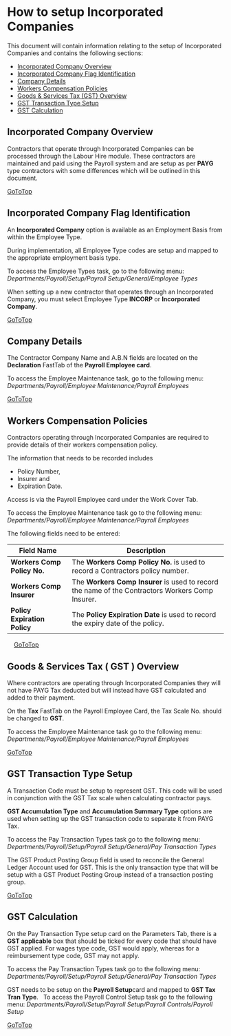 # How to setup Incorporated Companies

This document will contain information relating to the setup of Incorporated Companies and contains the
following sections:

- [Incorporated Company Overview](#incorporated-company-overview)
- [Incorporated Company Flag Identification](#incorporated-company-flag-identification)
- [Company Details](#company-details)
- [Workers Compensation Policies](#workers-compensation-policies)
- [Goods & Services Tax (GST) Overview](#goods-&-services-tax-(gst)-overview)
- [GST Transaction Type Setup](#gst-transaction-type-setup)
- [GST Calculation](#gst-calculation)

## Incorporated Company Overview

Contractors that operate through Incorporated Companies can be processed through the Labour Hire module. These contractors are
maintained and paid using the Payroll system and are setup as per **PAYG** type contractors with some differences which will be outlined in this document.

[GoToTop](#how-to-setup-incorporated-companies)

## Incorporated Company Flag Identification

An **Incorporated Company** option is available as an Employment Basis from within the Employee Type. 

During implementation, all Employee Type codes are setup and mapped to the appropriate employment basis type. 

To access the Employee Types task, go to the following menu: *Departments/Payroll/Setup/Payroll Setup/General/Employee Types*

When setting up a new contractor that operates through an Incorporated Company, you must select Employee Type **INCORP** or **Incorporated Company**.

[GoToTop](#how-to-setup-incorporated-companies)
     
## Company Details

The Contractor Company Name and A.B.N fields are located on the **Declaration** FastTab of the **Payroll Employee card**.

To access the Employee Maintenance task, go to the following menu: *Departments/Payroll/Employee Maintenance/Payroll Employees*

[GoToTop](#how-to-setup-incorporated-companies)

## Workers Compensation Policies

Contractors operating through Incorporated Companies are required to provide details of their workers compensation policy.

The information that needs to be recorded includes 
- Policy Number, 
- Insurer and
- Expiration Date.

Access is via the Payroll Employee card under the Work Cover Tab.

To access the Employee Maintenance task go to the following menu: *Departments/Payroll/Employee Maintenance/Payroll Employees*

The following fields need to be entered:

 |Field Name |Description|
 |---------------------------------|---------------------------------------------|
 |**Workers Comp Policy No.** |The **Workers Comp Policy No.** is used to  record a Contractors policy number.|
 |**Workers Comp Insurer** | The **Workers Comp Insurer** is used to record the name of the Contractors Workers Comp Insurer.|
 |**Policy Expiration Policy**|The **Policy Expiration Date** is used to record the expiry date of the policy.|
   
[GoToTop](#how-to-setup-incorporated-companies)
    
## Goods & Services Tax ( GST ) Overview

Where contractors are operating through Incorporated Companies they will not have PAYG Tax deducted but will instead have GST calculated and added to their payment.

On the **Tax** FastTab on the Payroll Employee Card, the Tax Scale No. should be changed to **GST**.

To access the Employee Maintenance task go to the following menu: *Departments/Payroll/Employee Maintenance/Payroll Employees*

[GoToTop](#how-to-setup-incorporated-companies)

## GST Transaction Type Setup

A Transaction Code must be setup to represent GST. This code will be used in conjunction with the GST Tax scale when calculating contractor pays.

**GST Accumulation Type** and **Accumulation Summary Type** options are used when setting up the GST transaction code to separate it from PAYG Tax.

To access the Pay Transaction Types task go to the following menu: *Departments/Payroll/Setup/Payroll Setup/General/Pay Transaction Types*

The GST Product Posting Group field is used to reconcile the General Ledger Account used for GST. This is the only transaction type that will be setup with a GST Product Posting Group instead of a transaction posting group.

[GoToTop](#how-to-setup-incorporated-companies)

## GST Calculation

On the Pay Transaction Type setup card on the Parameters Tab, there is a **GST applicable** box that should be ticked for every code that should have GST applied. For wages type code, GST would apply, whereas for a reimbursement type code, GST may not apply.

To access the Pay Transaction Types task go to the following menu: *Departments/Payroll/Setup/Payroll Setup/General/Pay Transaction Types*

GST needs to be setup on the **Payroll Setup**card and mapped to **GST Tax Tran Type**.
 
To access the Payroll Control Setup task go to the following menu: *Departments/Payroll/Setup/Payroll Setup/Payroll Controls/Payroll Setup*

 [GoToTop](#how-to-setup-incorporated-companies)

